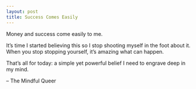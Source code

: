 ```yaml
---
layout: post
title: Success Comes Easily
---
```


Money and success come easily to me.

It’s time I started believing this so I stop shooting myself in the foot about it. When you stop stopping yourself, it’s amazing what can happen.

That’s all for today: a simple yet powerful belief I need to engrave deep in my mind.

– The Mindful Queer
